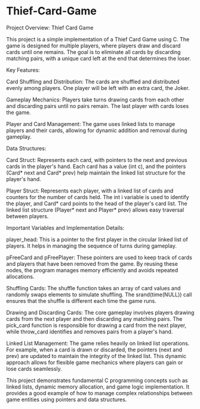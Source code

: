 # Thief-Card-Game
Project Overview: Thief Card Game

This project is a simple implementation of a Thief Card Game using C. The game is designed for multiple players, where players draw and discard cards until one remains. The goal is to eliminate all cards by discarding matching pairs, with a unique card left at the end that determines the loser.

Key Features:

Card Shuffling and Distribution: The cards are shuffled and distributed evenly among players. One player will be left with an extra card, the Joker.

Gameplay Mechanics: Players take turns drawing cards from each other and discarding pairs until no pairs remain. The last player with cards loses the game.

Player and Card Management: The game uses linked lists to manage players and their cards, allowing for dynamic addition and removal during gameplay.

Data Structures:

Card Struct: Represents each card, with pointers to the next and previous cards in the player's hand. Each card has a value (int c), and the pointers (Card* next and Card* prev) help maintain the linked list structure for the player's hand.

Player Struct: Represents each player, with a linked list of cards and counters for the number of cards held. The int i variable is used to identify the player, and Card* card points to the head of the player's card list. The linked list structure (Player* next and Player* prev) allows easy traversal between players.

Important Variables and Implementation Details:

player_head: This is a pointer to the first player in the circular linked list of players. It helps in managing the sequence of turns during gameplay.

pFreeCard and pFreePlayer: These pointers are used to keep track of cards and players that have been removed from the game. By reusing these nodes, the program manages memory efficiently and avoids repeated allocations.

Shuffling Cards: The shuffle function takes an array of card values and randomly swaps elements to simulate shuffling. The srand(time(NULL)) call ensures that the shuffle is different each time the game runs.

Drawing and Discarding Cards: The core gameplay involves players drawing cards from the next player and then discarding any matching pairs. The pick_card function is responsible for drawing a card from the next player, while throw_card identifies and removes pairs from a player's hand.

Linked List Management: The game relies heavily on linked list operations. For example, when a card is drawn or discarded, the pointers (next and prev) are updated to maintain the integrity of the linked list. This dynamic approach allows for flexible game mechanics where players can gain or lose cards seamlessly.

This project demonstrates fundamental C programming concepts such as linked lists, dynamic memory allocation, and game logic implementation. It provides a good example of how to manage complex relationships between game entities using pointers and data structures.
